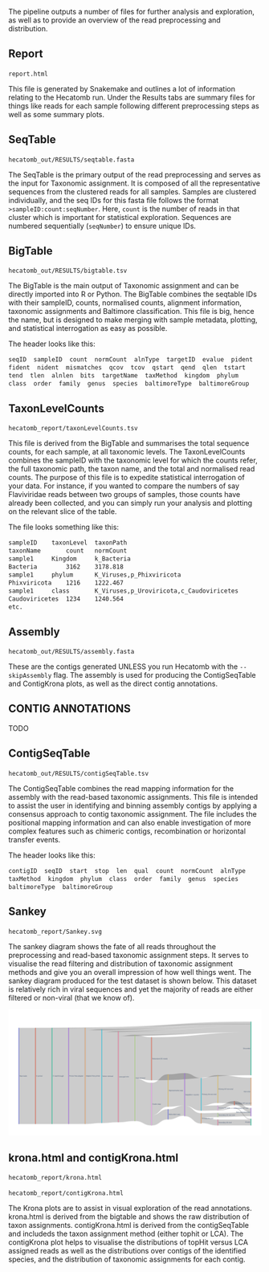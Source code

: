 The pipeline outputs a number of files for further analysis and exploration, as well as to provide an overview of the 
read preprocessing and distribution.

## Report

`report.html`

This file is generated by Snakemake and outlines a lot of information relating to the Hecatomb run.
Under the Results tabs are summary files for things like reads for each sample following different preprocessing steps
as well as some summary plots.

## SeqTable

`hecatomb_out/RESULTS/seqtable.fasta`

The SeqTable is the primary output of the read preprocessing and serves as the input for Taxonomic assignment.
It is composed of all the representative sequences from the clustered reads for all samples.
Samples are clustered individually, and the seq IDs for this fasta file follows the format `>sampleID:count:seqNumber`.
Here, `count` is the number of reads in that cluster which is important for statistical exploration.
Sequences are numbered sequentially (`seqNumber`) to ensure unique IDs.

## BigTable

`hecatomb_out/RESULTS/bigtable.tsv`

The BigTable is the main output of Taxonomic assignment and can be directly imported into R or Python.
The BigTable combines the seqtable IDs with their sampleID, counts, normalised counts, alignment information, taxonomic assignments and Baltimore classification.
This file is big, hence the name, but is designed to make merging with sample metadata, plotting, and statistical interrogation as easy as possible.

The header looks like this:

```text
seqID  sampleID  count  normCount  alnType  targetID  evalue  pident  fident  nident  mismatches  qcov  tcov  qstart  qend  qlen  tstart  tend  tlen  alnlen  bits  targetName  taxMethod  kingdom  phylum  class  order  family  genus  species  baltimoreType  baltimoreGroup
```

## TaxonLevelCounts

`hecatomb_report/taxonLevelCounts.tsv`

This file is derived from the BigTable and summarises the total sequence counts, for each sample, at all taxonomic levels.
The TaxonLevelCounts combines the sampleID with the taxonomic level for which the counts refer, the full taxonomic path, 
the taxon name, and the total and normalised read counts.
The purpose of this file is to expedite statistical interrogation of your data.
For instance, if you wanted to compare the numbers of say Flaviviridae reads between two groups of samples, 
those counts have already been collected, and you can simply run your analysis and plotting on the relevant slice of the table.  

The file looks something like this:

```text
sampleID    taxonLevel  taxonPath                                   taxonName       count   normCount
sample1     Kingdom     k_Bacteria                                  Bacteria        3162    3178.818
sample1     phylum      K_Viruses,p_Phixviricota                    Phixviricota    1216    1222.467
sample1     class       K_Viruses,p_Uroviricota,c_Caudoviricetes    Caudoviricetes  1234    1240.564
etc.
```

## Assembly

`hecatomb_out/RESULTS/assembly.fasta`

These are the contigs generated UNLESS you run Hecatomb with the `--skipAssembly` flag.
The assembly is used for producing the ContigSeqTable and ContigKrona plots, as well as the direct contig annotations.

## CONTIG ANNOTATIONS

TODO

## ContigSeqTable

`hecatomb_out/RESULTS/contigSeqTable.tsv`

The ContigSeqTable combines the read mapping information for the assembly with the read-based taxonomic assignments.
This file is intended to assist the user in identifying and binning assembly contigs by applying a consensus approach to contig taxonomic assignment.
The file includes the positional mapping information and can also enable investigation of more complex features such as 
chimeric contigs, recombination or horizontal transfer events.

The header looks like this:

```text
contigID  seqID  start  stop  len  qual  count  normCount  alnType  taxMethod  kingdom  phylum  class  order  family  genus  species  baltimoreType  baltimoreGroup
```

## Sankey

`hecatomb_report/Sankey.svg`

The sankey diagram shows the fate of all reads throughout the preprocessing and read-based taxonomic assignment steps.
It serves to visualise the read filtering and distribution of taxonomic assignment methods and give you an overall impression of how well things went.
The sankey diagram produced for the test dataset is shown below. 
This dataset is relatively rich in viral sequences and yet the majority of reads are either filtered or non-viral (that we know of).

[![](img/Sankey.svg)](img/Sankey.svg)

## krona.html and contigKrona.html

`hecatomb_report/krona.html`

`hecatomb_report/contigKrona.html`

The Krona plots are to assist in visual exploration of the read annotations.
krona.html is derived from the bigtable and shows the raw distribution of taxon assignments.
contigKrona.html is derived from the contigSeqTable and includeds the taxon assignment method (either tophit or LCA).
The contigKrona plot helps to visualise the distributions of topHit versus LCA assigned reads as well as the 
distributions over contigs of the identified species, and the distribution of taxonomic assignments for each contig.
